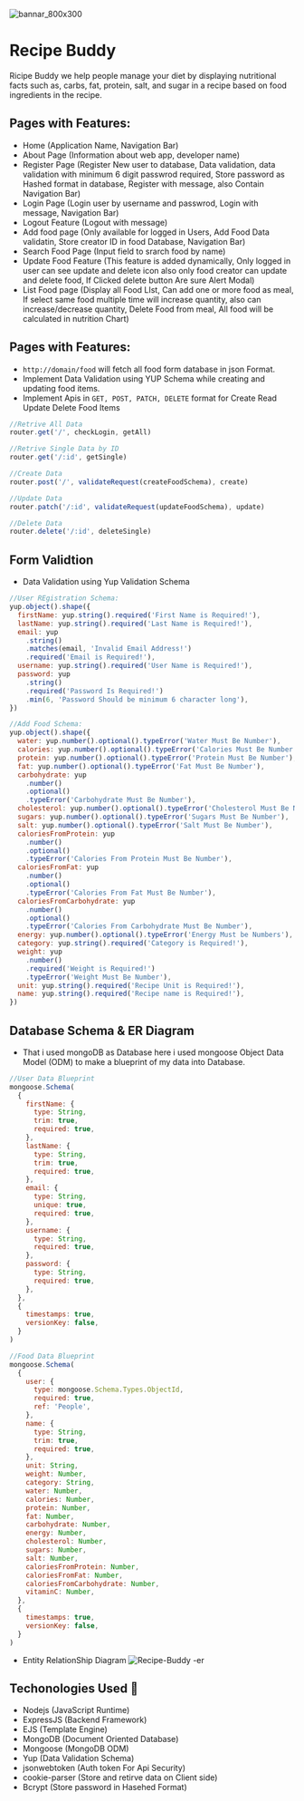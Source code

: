 ![bannar_800x300](https://user-images.githubusercontent.com/58470993/208312640-ae6040b9-e5cb-4e85-affc-2447161c3a67.jpg)

# Recipe Buddy

Ricipe Buddy we help people manage your diet by displaying nutritional facts such as, carbs, fat, protein, salt, and sugar in a recipe based on food ingredients in the recipe.

## Pages with Features:

- Home (Application Name, Navigation Bar)
- About Page (Information about web app, developer name)
- Register Page (Register New user to database, Data validation, data validation with minimum 6 digit passwrod required, Store password as Hashed format in database, Register with message, also Contain Navigation Bar)
- Login Page (Login user by username and passwrod, Login with message, Navigation Bar)
- Logout Feature (Logout with message)
- Add food page (Only available for logged in Users, Add Food Data validatin, Store creator ID in food Database, Navigation Bar)
- Search Food Page (Input field to srarch food by name)
- Update Food Feature (This feature is added dynamically, Only logged in user can see update and delete icon also only food creator can update and delete food, If Clicked delete button Are sure Alert Modal)
- List Food page (Display all Food LIst, Can add one or more food as meal, If select same food multiple time will increase quantity, also can increase/decrease quantity, Delete Food from meal, All food will be calculated in nutrition Chart)

## Pages with Features:

- `http://domain/food` will fetch all food form database in json Format.
- Implement Data Validation using YUP Schema while creating and updating food items.
- Implement Apis in `GET, POST, PATCH, DELETE` format for Create Read Update Delete Food Items

```js
//Retrive All Data
router.get('/', checkLogin, getAll)

//Retrive Single Data by ID
router.get('/:id', getSingle)

//Create Data
router.post('/', validateRequest(createFoodSchema), create)

//Update Data
router.patch('/:id', validateRequest(updateFoodSchema), update)

//Delete Data
router.delete('/:id', deleteSingle)
```

## Form Validtion

- Data Validation using Yup Validation Schema

```js
//User REgistration Schema:
yup.object().shape({
  firstName: yup.string().required('First Name is Required!'),
  lastName: yup.string().required('Last Name is Required!'),
  email: yup
    .string()
    .matches(email, 'Invalid Email Address!')
    .required('Email is Required!'),
  username: yup.string().required('User Name is Required!'),
  password: yup
    .string()
    .required('Password Is Required!')
    .min(6, 'Password Should be minimum 6 character long'),
})

//Add Food Schema:
yup.object().shape({
  water: yup.number().optional().typeError('Water Must Be Number'),
  calories: yup.number().optional().typeError('Calories Must Be Number'),
  protein: yup.number().optional().typeError('Protein Must Be Number'),
  fat: yup.number().optional().typeError('Fat Must Be Number'),
  carbohydrate: yup
    .number()
    .optional()
    .typeError('Carbohydrate Must Be Number'),
  cholesterol: yup.number().optional().typeError('Cholesterol Must Be Number'),
  sugars: yup.number().optional().typeError('Sugars Must Be Number'),
  salt: yup.number().optional().typeError('Salt Must Be Number'),
  caloriesFromProtein: yup
    .number()
    .optional()
    .typeError('Calories From Protein Must Be Number'),
  caloriesFromFat: yup
    .number()
    .optional()
    .typeError('Calories From Fat Must Be Number'),
  caloriesFromCarbohydrate: yup
    .number()
    .optional()
    .typeError('Calories From Carbohydrate Must Be Number'),
  energy: yup.number().optional().typeError('Energy Must be Numbers'),
  category: yup.string().required('Category is Required!'),
  weight: yup
    .number()
    .required('Weight is Required!')
    .typeError('Weight Must Be Number'),
  unit: yup.string().required('Recipe Unit is Required!'),
  name: yup.string().required('Recipe name is Required!'),
})
```

## Database Schema & ER Diagram

- That i used mongoDB as Database here i used mongoose Object Data Model (ODM) to make a blueprint of my data into Database.

```js
//User Data Blueprint
mongoose.Schema(
  {
    firstName: {
      type: String,
      trim: true,
      required: true,
    },
    lastName: {
      type: String,
      trim: true,
      required: true,
    },
    email: {
      type: String,
      unique: true,
      required: true,
    },
    username: {
      type: String,
      required: true,
    },
    password: {
      type: String,
      required: true,
    },
  },
  {
    timestamps: true,
    versionKey: false,
  }
)

//Food Data Blueprint
mongoose.Schema(
  {
    user: {
      type: mongoose.Schema.Types.ObjectId,
      required: true,
      ref: 'People',
    },
    name: {
      type: String,
      trim: true,
      required: true,
    },
    unit: String,
    weight: Number,
    category: String,
    water: Number,
    calories: Number,
    protein: Number,
    fat: Number,
    carbohydrate: Number,
    energy: Number,
    cholesterol: Number,
    sugars: Number,
    salt: Number,
    caloriesFromProtein: Number,
    caloriesFromFat: Number,
    caloriesFromCarbohydrate: Number,
    vitaminC: Number,
  },
  {
    timestamps: true,
    versionKey: false,
  }
)
```

- Entity RelationShip Diagram
  ![Recipe-Buddy -er](https://user-images.githubusercontent.com/58470993/208315937-3efde31f-8cdb-4b91-9a0a-601600fe5d87.png)

## Techonologies Used 🚀

- Nodejs (JavaScript Runtime)
- ExpressJS (Backend Framework)
- EJS (Template Engine)
- MongoDB (Document Oriented Database)
- Mongoose (MongoDB ODM)
- Yup (Data Validation Schema)
- jsonwebtoken (Auth token For Api Security)
- cookie-parser (Store and retirve data on Client side)
- Bcrypt (Store password in Hasehed Format)
